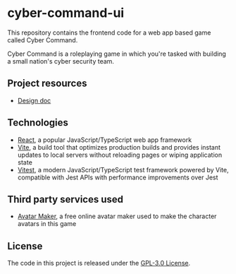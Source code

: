 # cyber-command-ui

This repository contains the frontend code for a web app based game called Cyber Command.

Cyber Command is a roleplaying game in which you're tasked with building a small nation's cyber security team.

## Project resources

* [Design doc](https://docs.google.com/document/d/1mjoG6uaqHdbwMEg5pm21HT7YGJsEqOhaRgN_B5eb3HM/edit?usp=sharing)

## Technologies

* [React](https://react.dev), a popular JavaScript/TypeScript web app framework
* [Vite](https://vite.dev), a build tool that optimizes production builds and provides instant updates to local servers without reloading pages or wiping application state
* [Vitest](https://vitest.dev), a modern JavaScript/TypeScript test framework powered by Vite, compatible with Jest APIs with performance improvements over Jest

## Third party services used

* [Avatar Maker](https://avatarmaker.com), a free online avatar maker used to make the character avatars in this game

## License
The code in this project is released under the [GPL-3.0 License](LICENSE).
